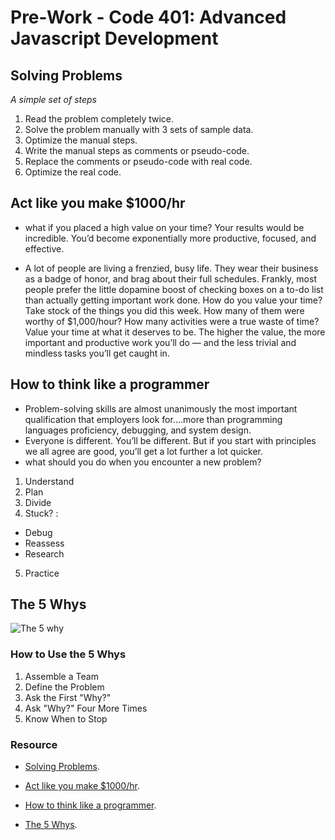 # Pre-Work - Code 401: Advanced Javascript Development

## Solving Problems
*A simple set of steps*
1. Read the problem completely twice.
2. Solve the problem manually with 3 sets of sample data.
3. Optimize the manual steps.
4. Write the manual steps as comments or pseudo-code.
5. Replace the comments or pseudo-code with real code.
6. Optimize the real code.


## Act like you make $1000/hr
* what if you placed a high value on your time?
Your results would be incredible. You’d become exponentially more productive, focused, and effective.

* A lot of people are living a frenzied, busy life. They wear their business as a badge of honor, and brag about their full schedules.
Frankly, most people prefer the little dopamine boost of checking boxes on a to-do list than actually getting important work done.
How do you value your time?
Take stock of the things you did this week. How many of them were worthy of $1,000/hour?
How many activities were a true waste of time?
Value your time at what it deserves to be. The higher the value, the more important and productive work you’ll do — and the less trivial and mindless tasks you’ll get caught in.

## How to think like a programmer

* Problem-solving skills are almost unanimously the most important qualification that employers look for….more than programming languages proficiency, debugging, and system design.
* Everyone is different. You’ll be different. But if you start with principles we all agree are good, you’ll get a lot further a lot quicker.
* what should you do when you encounter a new problem?
1. Understand
2. Plan
3. Divide
4. Stuck? :
*  Debug
* Reassess
* Research
5. Practice

## The 5 Whys
![The 5 why](https://expertprogrammanagement.com/wp-content/uploads/2019/05/The-5-Whys-Technique-1.png)
### How to Use the 5 Whys
1. Assemble a Team
2. Define the Problem
3. Ask the First "Why?"
4. Ask "Why?" Four More Times
5. Know When to Stop





### Resource
* [Solving Problems](https://simpleprogrammer.com/solving-problems-breaking-it-down/).

* [Act like you make $1000/hr](https://medium.com/swlh/pretend-your-time-is-worth-1-000-hour-and-youll-become-100x-more-productive-f04628bb3e6d).

* [How to think like a programmer](https://www.freecodecamp.org/news/how-to-think-like-a-programmer-lessons-in-problem-solving-d1d8bf1de7d2/).

* [The 5 Whys](https://www.mindtools.com/pages/article/newTMC_5W.htm).




